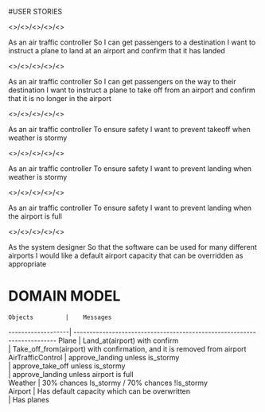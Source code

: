 #USER STORIES

<>/<>/<>/<>/<>

As an air traffic controller
So I can get passengers to a destination
I want to instruct a plane to land at an airport and confirm that it has landed

<>/<>/<>/<>/<>

As an air traffic controller
So I can get passengers on the way to their destination
I want to instruct a plane to take off from an airport and confirm that it is no longer in the airport

<>/<>/<>/<>/<>

As an air traffic controller
To ensure safety
I want to prevent takeoff when weather is stormy

<>/<>/<>/<>/<>

As an air traffic controller
To ensure safety
I want to prevent landing when weather is stormy

<>/<>/<>/<>/<>

As an air traffic controller
To ensure safety
I want to prevent landing when the airport is full

<>/<>/<>/<>/<>

As the system designer
So that the software can be used for many different airports
I would like a default airport capacity that can be overridden as appropriate



# DOMAIN MODEL
    Objects         |    Messages                                                             
 -------------------| ------------------------------------------------------------------------
 Plane              | Land_at(airport) with confirm                                          
                    | Take_off_from(airport) with confirmation, and it is removed from airport
 AirTrafficControl  | approve_landing unless is_stormy                                      
                    | approve_take_off unless is_stormy                                     
                    | approve_landing unless airport is full                                   
 Weather            | 30% chances Is_stormy / 70% chances !Is_stormy                          
 Airport            | Has default capacity which can be overwritten                           
                    | Has planes                                                               

